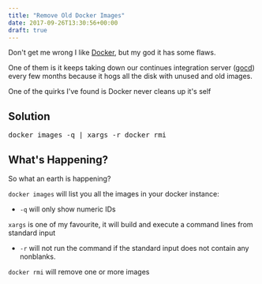 ```yaml
---
title: "Remove Old Docker Images"
date: 2017-09-26T13:30:56+00:00
draft: true
---
```


Don't get me wrong I like [Docker](https://www.docker.com/), but my god it has some flaws.

One of them is it keeps taking down our continues integration server ([gocd](https://www.gocd.org/)) every few months because it hogs all the disk with unused and old images.

One of the quirks I've found is Docker never cleans up it's self

## Solution
<pre>docker images -q | xargs -r docker rmi</pre>

## What's Happening?
So what an earth is happening?

`docker images` will list you all the images in your docker instance:
* `-q` will only show numeric IDs

`xargs` is one of my favourite, it will build and execute a command lines from standard input
* `-r` will not run the command if the standard input does not contain any nonblanks.

`docker rmi` will remove one or more images
